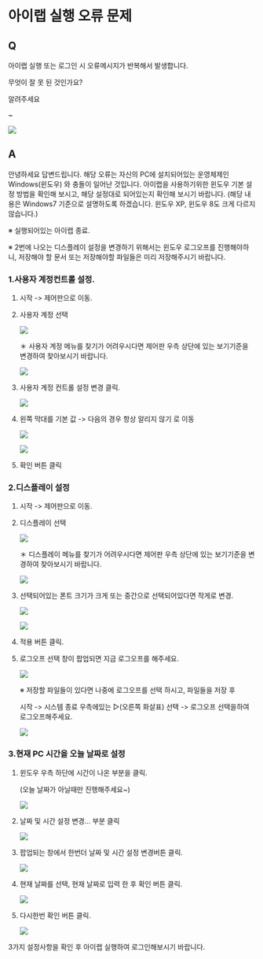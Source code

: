 # 아이랩 실행 오류 문제

## Q

아이랩 실행 또는 로그인 시 오류메시지가 반복해서 발생합니다.

무엇이 잘 못 된 것인가요?

알려주세요

~ 

![](../.gitbook/assets/01list_index_%20%281%29.png)

## A

안녕하세요 답변드립니다. 해당 오류는 자신의 PC에 설치되어있는 운영체제인 Windows\(윈도우\) 와 충돌이 일어난 것입니다. 아이랩을 사용하기위한 윈도우 기본 설정 방법을 확인해 보시고, 해당 설정대로 되어있는지 확인해 보시기 바랍니다. \(해당 내용은 Windows7 기준으로 설명하도록 하겠습니다. 윈도우 XP, 윈도우 8도 크게 다르지 않습니다.\)

※ 실행되어있는 아이랩 종료.

※ 2번에 나오는 디스플레이 설정을 변경하기 위해서는 윈도우 로그오프를 진행해야하니, 저장해야 할 문서 또는 저장해야할 파일들은 미리 저장해주시기 바랍니다.

### 1.사용자 계정컨트롤 설정.

1. 시작 -&gt; 제어판으로 이동.
2. 사용자 계정 선택

   ![](https://github.com/wooritech/ilab-user-manual/tree/ccd67ba3c673210c7b8ed25f93692c7b2dd1afa3/assets/faq/000-02/02사용자계정선택.png)

   ＊ 사용자 계정 메뉴를 찾기가 어려우시다면 제어판 우측 상단에 있는 보기기준을 변경하여 찾아보시기 바랍니다.

   ![](../.gitbook/assets/03%20%285%29.png)

3. 사용자 계정 컨트롤 설정 변경 클릭.

   ![](https://github.com/wooritech/ilab-user-manual/tree/ccd67ba3c673210c7b8ed25f93692c7b2dd1afa3/assets/faq/000-02/04사용자계정컨트롤.png)

4. 왼쪽 막대를 기본 값 -&gt; 다음의 경우 항상 알리지 않기 로 이동

   ![](../.gitbook/assets/05%20%2813%29.png)

   ![](../.gitbook/assets/06%20%2822%29.png)

5. 확인 버튼 클릭

### 2.디스플레이 설정

1. 시작 -&gt; 제어판으로 이동.
2. 디스플레이 선택

   ![](https://github.com/wooritech/ilab-user-manual/tree/ccd67ba3c673210c7b8ed25f93692c7b2dd1afa3/assets/faq/000-02/07디스플레이.png)

   ＊ 디스플레이 메뉴를 찾기가 어려우시다면 제어판 우측 상단에 있는 보기기준을 변경하여 찾아보시기 바랍니다.

   ![](../.gitbook/assets/08%20%2811%29.png)

3. 선택되어있는 폰트 크기가 크게 또는 중간으로 선택되어있다면 작게로 변경.

   ![](../.gitbook/assets/09%20%284%29.png)

   ![](../.gitbook/assets/10%20%2813%29.png)

4. 적용 버튼 클릭.
5. 로그오프 선택 창이 팝업되면 지금 로그오프를 해주세요.

   ![](../.gitbook/assets/11%20%2814%29.png)

   ※ 저장할 파일들이 있다면 나중에 로그오프를 선택 하시고, 파일들을 저장 후

   시작 -&gt; 시스템 종료 우측에있는 ▷\(오른쪽 화살표\) 선택 -&gt; 로그오프 선택을하여 로그오프해주세요.

   ![](../.gitbook/assets/12%20%2810%29.png)

### 3.현재 PC 시간을 오늘 날짜로 설정

1. 윈도우 우측 하단에 시간이 나온 부분을 클릭.

   \(오늘 날짜가 아닐때만 진행해주세요~\)

   ![](../.gitbook/assets/13-1.png)

2. 날짜 및 시간 설정 변경... 부분 클릭

   ![](../.gitbook/assets/14-1.png)

3. 팝업되는 창에서 한번더 날짜 및 시간 설정 변경버튼 클릭.

   ![](../.gitbook/assets/15-_-_-_-1.png)

4. 현재 날짜를 선택, 현재 날짜로 입력 한 후 확인 버튼 클릭.

   ![](../.gitbook/assets/16-_-_-_-2.png)

5. 다시한번 확인 버튼 클릭.

   ![](../.gitbook/assets/17-_-_-_-3.png)

3가지 설정사항을 확인 후 아이랩 실행하여 로그인해보시기 바랍니다.

